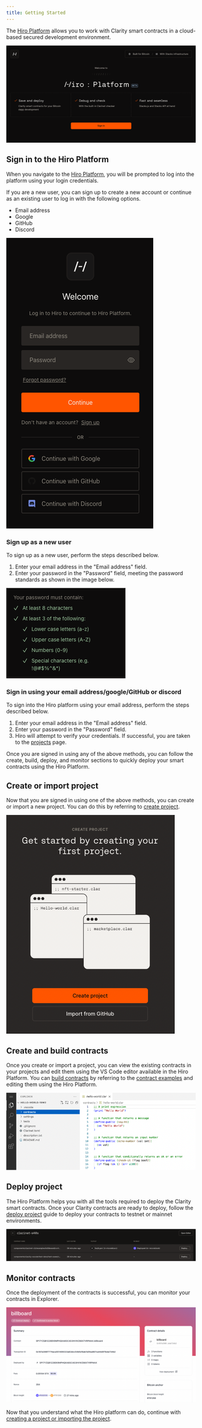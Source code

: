 ```yaml
---
title: Getting Started
---
```


The [Hiro Platform](https://platform.hiro.so/) allows you to work with Clarity smart contracts in a cloud-based secured development environment.

![The Hiro Platform landing page](images/platform-sign-in.png)

## Sign in to the Hiro Platform

When you navigate to the [Hiro Platform](https://platform.hiro.so/), you will be prompted to log into the platform using your login credentials.

If you are a new user, you can sign up to create a new account or continue as an existing user to log in with the following options.

- Email address
- Google
- GitHub
- Discord

![Platform login](images/platform-login.png)

### Sign up as a new user

To sign up as a new user, perform the steps described below.

1. Enter your email address in the "Email address" field.
2. Enter your password in the "Password" field, meeting the password standards as shown in the image below.

![Password standards](images/password-standards.png)

### Sign in using your email address/google/GitHub or discord

To sign into the Hiro platform using your email address, perform the steps described below.

1. Enter your email address in the "Email address" field.
2. Enter your password in the "Password" field.
3. Hiro will attempt to verify your credentials. If successful, you are taken to the [projects](https://platform.hiro.so/projects/) page.

Once you are signed in using any of the above methods, you can follow the create, build, deploy, and monitor sections to quickly deploy your smart contracts using the Hiro Platform.

## Create or import project

Now that you are signed in using one of the above methods, you can create or import a new project. You can do this by referring to [create project](create-project.md).

![create and import project](images/create-or-import-project.png)

## Create and build contracts

Once you create or import a project, you can view the existing contracts in your projects and edit them using the VS Code editor available in the Hiro Platform. You can [build contracts](build-contract.md) by referring to the [contract examples](contract-examples.md) and editing them using the Hiro Platform.

![create and build contracts](images/vs-code-editor.png)

## Deploy project

The Hiro Platform helps you with all the tools required to deploy the Clarity smart contracts. Once your Clarity contracts are ready to deploy, follow the [deploy project](deploy-project.md) guide to deploy your contracts to testnet or mainnet environments.

![Deploy project](images/mainnet-deployment.png)

## Monitor contracts

Once the deployment of the contracts is successful, you can monitor your contracts in Explorer.

![explorer](images/explorer.png)

Now that you understand what the Hiro platform can do, continue with [creating a project or importing the project](create-project.md).
